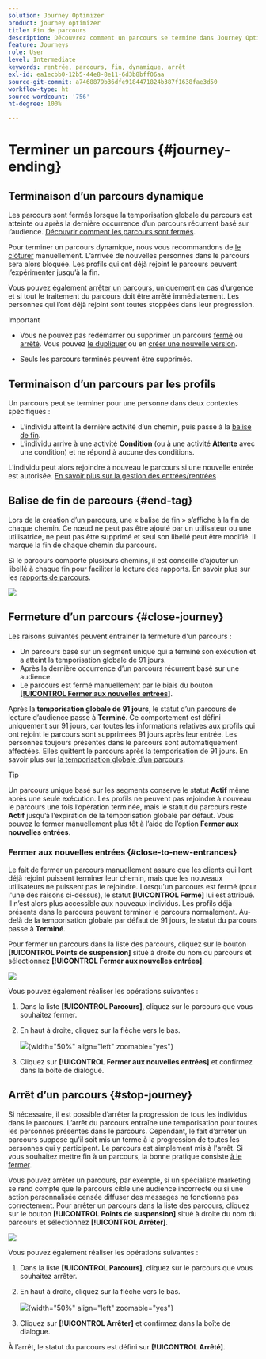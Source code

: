 ```yaml
---
solution: Journey Optimizer
product: journey optimizer
title: Fin de parcours
description: Découvrez comment un parcours se termine dans Journey Optimizer.
feature: Journeys
role: User
level: Intermediate
keywords: rentrée, parcours, fin, dynamique, arrêt
exl-id: ea1ecbb0-12b5-44e8-8e11-6d3b8bff06aa
source-git-commit: a7468879b36dfe9184471824b387f1638fae3d50
workflow-type: ht
source-wordcount: '756'
ht-degree: 100%

---
```


# Terminer un parcours {#journey-ending}

## Terminaison d’un parcours dynamique

Les parcours sont fermés lorsque la temporisation globale du parcours est atteinte ou après la dernière occurrence d’un parcours récurrent basé sur l’audience. [Découvrir comment les parcours sont fermés](#close-journey).

Pour terminer un parcours dynamique, nous vous recommandons de [le clôturer](#close-to-new-entrances) manuellement. L’arrivée de nouvelles personnes dans le parcours sera alors bloquée. Les profils qui ont déjà rejoint le parcours peuvent l’expérimenter jusqu’à la fin.

Vous pouvez également [arrêter un parcours](#stop-journey), uniquement en cas d’urgence et si tout le traitement du parcours doit être arrêté immédiatement. Les personnes qui l’ont déjà rejoint sont toutes stoppées dans leur progression.

>[!IMPORTANT]
>
>* Vous ne pouvez pas redémarrer ou supprimer un parcours [fermé](#close-journey) ou [arrêté](#stop-journey). Vous pouvez [le dupliquer](journey-ui.md#duplicate-a-journey-duplicate-a-journey) ou en [créer une nouvelle version](publishing-the-journey.md#journey-versions-journey-versions).
>
>* Seuls les parcours terminés peuvent être supprimés.

## Terminaison d’un parcours par les profils

Un parcours peut se terminer pour une personne dans deux contextes spécifiques :

* L’individu atteint la dernière activité d’un chemin, puis passe à la [balise de fin](#end-tag).
* L’individu arrive à une activité **Condition** (ou à une activité **Attente** avec une condition) et ne répond à aucune des conditions.

L’individu peut alors rejoindre à nouveau le parcours si une nouvelle entrée est autorisée. [En savoir plus sur la gestion des entrées/rentrées](../building-journeys/journey-properties.md#entrance)

## Balise de fin de parcours {#end-tag}

Lors de la création d’un parcours, une « balise de fin » s’affiche à la fin de chaque chemin. Ce nœud ne peut pas être ajouté par un utilisateur ou une utilisatrice, ne peut pas être supprimé et seul son libellé peut être modifié. Il marque la fin de chaque chemin du parcours.

Si le parcours comporte plusieurs chemins, il est conseillé d’ajouter un libellé à chaque fin pour faciliter la lecture des rapports. En savoir plus sur les [rapports de parcours](../reports/live-report.md).

![](assets/journey-end.png)

## Fermeture d’un parcours {#close-journey}

Les raisons suivantes peuvent entraîner la fermeture d&#39;un parcours :

* Un parcours basé sur un segment unique qui a terminé son exécution et a atteint la temporisation globale de 91 jours.
* Après la dernière occurrence d’un parcours récurrent basé sur une audience.
* Le parcours est fermé manuellement par le biais du bouton [**[!UICONTROL Fermer aux nouvelles entrées]**](#close-to-new-entrances).

Après la **temporisation globale de 91 jours**, le statut d’un parcours de lecture d’audience passe à **Terminé**. Ce comportement est défini uniquement sur 91 jours, car toutes les informations relatives aux profils qui ont rejoint le parcours sont supprimées 91 jours après leur entrée. Les personnes toujours présentes dans le parcours sont automatiquement affectées. Elles quittent le parcours après la temporisation de 91 jours. En savoir plus sur [la temporisation globale d’un parcours](../building-journeys/journey-properties.md#global_timeout).

>[!TIP]
>
>Un parcours unique basé sur les segments conserve le statut **Actif** même après une seule exécution. Les profils ne peuvent pas rejoindre à nouveau le parcours une fois l’opération terminée, mais le statut du parcours reste **Actif** jusqu’à l’expiration de la temporisation globale par défaut. Vous pouvez le fermer manuellement plus tôt à l’aide de l’option **Fermer aux nouvelles entrées**.

### Fermer aux nouvelles entrées {#close-to-new-entrances}

Le fait de fermer un parcours manuellement assure que les clients qui l’ont déjà rejoint puissent terminer leur chemin, mais que les nouveaux utilisateurs ne puissent pas le rejoindre. Lorsqu&#39;un parcours est fermé (pour l&#39;une des raisons ci-dessus), le statut **[!UICONTROL Fermé]** lui est attribué. Il n’est alors plus accessible aux nouveaux individus. Les profils déjà présents dans le parcours peuvent terminer le parcours normalement. Au-delà de la temporisation globale par défaut de 91 jours, le statut du parcours passe à **Terminé**.

Pour fermer un parcours dans la liste des parcours, cliquez sur le bouton **[!UICONTROL Points de suspension]** situé à droite du nom du parcours et sélectionnez **[!UICONTROL Fermer aux nouvelles entrées]**.

![](assets/journey-finish-quick-action.png)

Vous pouvez également réaliser les opérations suivantes :

1. Dans la liste **[!UICONTROL Parcours]**, cliquez sur le parcours que vous souhaitez fermer.
1. En haut à droite, cliquez sur la flèche vers le bas.

   ![](assets/finish_drop_down_list.png){width="50%" align="left" zoomable="yes"}

1. Cliquez sur **[!UICONTROL Fermer aux nouvelles entrées]** et confirmez dans la boîte de dialogue.




## Arrêt d’un parcours {#stop-journey}

Si nécessaire, il est possible d’arrêter la progression de tous les individus dans le parcours. L’arrêt du parcours entraîne une temporisation pour toutes les personnes présentes dans le parcours. Cependant, le fait d’arrêter un parcours suppose qu&#39;il soit mis un terme à la progression de toutes les personnes qui y participent. Le parcours est simplement mis à l&#39;arrêt. Si vous souhaitez mettre fin à un parcours, la bonne pratique consiste [à le fermer](#close-journey).


Vous pouvez arrêter un parcours, par exemple, si un spécialiste marketing se rend compte que le parcours cible une audience incorrecte ou si une action personnalisée censée diffuser des messages ne fonctionne pas correctement. Pour arrêter un parcours dans la liste des parcours, cliquez sur le bouton **[!UICONTROL Points de suspension]** situé à droite du nom du parcours et sélectionnez **[!UICONTROL Arrêter]**.

![](assets/journey-finish-quick-action.png)

Vous pouvez également réaliser les opérations suivantes :

1. Dans la liste **[!UICONTROL Parcours]**, cliquez sur le parcours que vous souhaitez arrêter.
1. En haut à droite, cliquez sur la flèche vers le bas.

   ![](assets/finish_drop_down_list2.png){width="50%" align="left" zoomable="yes"}

1. Cliquez sur **[!UICONTROL Arrêter]** et confirmez dans la boîte de dialogue.

À l’arrêt, le statut du parcours est défini sur **[!UICONTROL Arrêté]**.
